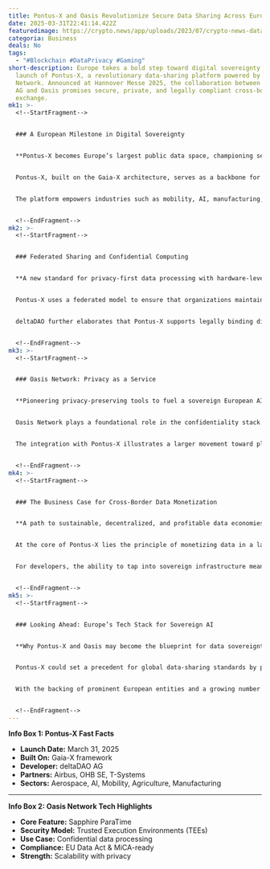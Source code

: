 ```yaml
---
title: Pontus-X and Oasis Revolutionize Secure Data Sharing Across Europe
date: 2025-03-31T22:41:14.422Z
featuredimage: https://crypto.news/app/uploads/2023/07/crypto-news-datacenter-room-fog-around-side-view-aurora-and-stardust-on-background-holography-red-neon-color-cyberpunk.jpg.webp
categoria: Business
deals: No
tags:
  - "#Blockchain #DataPrivacy #Gaming"
short-description: Europe takes a bold step toward digital sovereignty with the
  launch of Pontus-X, a revolutionary data-sharing platform powered by Oasis
  Network. Announced at Hannover Messe 2025, the collaboration between deltaDAO
  AG and Oasis promises secure, private, and legally compliant cross-border data
  exchange.
mk1: >-
  <!--StartFragment-->


  ### A European Milestone in Digital Sovereignty


  **Pontus-X becomes Europe’s largest public data space, championing secure and decentralized data sharing.**


  Pontus-X, built on the Gaia-X architecture, serves as a backbone for the European Union’s digital independence. Developed by deltaDAO AG and launched at Hannover Messe 2025, this production-ready platform integrates the privacy-preserving features of Oasis Network to support confidential, compliant data exchange across borders and sectors. With more than 180 institutions onboarded—including aerospace giants like Airbus and OHB SE—Pontus-X represents a scalable, secure, and sovereign approach to managing Europe’s digital assets.


  The platform empowers industries such as mobility, AI, manufacturing, and agriculture with over 570 services already operational. By emphasizing interoperability, privacy, and federation, Pontus-X redefines how sensitive data can be processed and monetized without compromising security.


  <!--EndFragment-->
mk2: >-
  <!--StartFragment-->


  ### Federated Sharing and Confidential Computing


  **A new standard for privacy-first data processing with hardware-level protections.**


  Pontus-X uses a federated model to ensure that organizations maintain control of their own data while engaging in collaborative ecosystems. A key feature is Oasis’s Sapphire ParaTime, which relies on Trusted Execution Environments (TEEs) to ensure that data remains encrypted even during processing. This mechanism makes it possible for algorithms to analyze information without directly accessing it—a breakthrough for high-sensitivity fields like defense and space exploration.


  deltaDAO further elaborates that Pontus-X supports legally binding digital contracts aligned with the EU’s Data Act and MiCA regulations. These smart contracts enable traceability and legal compliance across member states, reinforcing trust and accountability throughout the data economy.


  <!--EndFragment-->
mk3: >-
  <!--StartFragment-->


  ### Oasis Network: Privacy as a Service


  **Pioneering privacy-preserving tools to fuel a sovereign European AI ecosystem.**


  Oasis Network plays a foundational role in the confidentiality stack. In the Q&A, Oasis revealed how its Sapphire ParaTime provides a hardware-secured environment that offers both scalability and privacy. This approach empowers developers and enterprises to deploy decentralized applications that handle sensitive data responsibly and securely.


  The integration with Pontus-X illustrates a larger movement toward platforms that can satisfy complex regulatory frameworks while still promoting innovation. Oasis is positioning itself not only as a privacy provider but as a compliance enabler, bridging the gap between blockchain potential and legal practicality.


  <!--EndFragment-->
mk4: >-
  <!--StartFragment-->


  ### The Business Case for Cross-Border Data Monetization


  **A path to sustainable, decentralized, and profitable data economies.**


  At the core of Pontus-X lies the principle of monetizing data in a lawful and ethical way. With strict adherence to EU laws, enterprises can now create services that exchange value without ever exposing private datasets. This unlocks opportunities for smaller organizations to participate in a growing European digital economy without sacrificing their autonomy or security posture.


  For developers, the ability to tap into sovereign infrastructure means fewer barriers to entry and lower compliance risks. The ecosystem not only allows for data usage but ensures it happens under clearly defined terms that are verifiable and enforceable through smart contracts.


  <!--EndFragment-->
mk5: >-
  <!--StartFragment-->


  ### Looking Ahead: Europe’s Tech Stack for Sovereign AI


  **Why Pontus-X and Oasis may become the blueprint for data sovereignty worldwide.**


  Pontus-X could set a precedent for global data-sharing standards by proving that privacy, interoperability, and compliance are not mutually exclusive. The combination of federated control, TEEs, and legally sound smart contracts addresses the core needs of modern data economies. As AI continues to demand access to more and better data, systems like Pontus-X are poised to offer ethical and scalable alternatives to centralized cloud platforms.


  With the backing of prominent European entities and a growing number of ecosystem participants, Pontus-X is not just a pilot—it’s a glimpse into Europe’s digital future.


  <!--EndFragment-->
---
```

<!--StartFragment-->

**Info Box 1: Pontus-X Fast Facts**

* **Launch Date:** March 31, 2025
* **Built On:** Gaia-X framework
* **Developer:** deltaDAO AG
* **Partners:** Airbus, OHB SE, T-Systems
* **Sectors:** Aerospace, AI, Mobility, Agriculture, Manufacturing

- - -

**Info Box 2: Oasis Network Tech Highlights**

* **Core Feature:** Sapphire ParaTime
* **Security Model:** Trusted Execution Environments (TEEs)
* **Use Case:** Confidential data processing
* **Compliance:** EU Data Act & MiCA-ready
* **Strength:** Scalability with privacy

<!--EndFragment-->